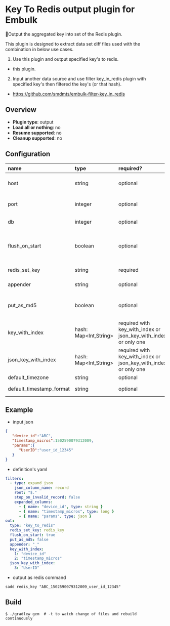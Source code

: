 # Key To Redis output plugin for Embulk

Output the aggregated key into set of the Redis plugin.  

This plugin is designed to extract data set diff files used with the combination in below use cases.

1. Use this plugin and output specified key's to redis.
  - this plugin.
2. Input another data source and use filter key_in_redis plugin with specified key's then filtered the key's (or that hash).  
  - https://github.com/smdmts/embulk-filter-key_in_redis

 
## Overview

* **Plugin type**: output
* **Load all or nothing**: no
* **Resume supported**: no
* **Cleanup supported**: no

## Configuration


| name                                 | type        | required?  | default                  | description            |  
|:-------------------------------------|:------------|:-----------|:-------------------------|:-----------------------|
|  host                                | string      | optional   | "127.0.0.1"              | redis servers host     |
|  port                                | integer     | optional   | "6379"                   | redis servers port     |
|  db                                  | integer     | optional   | "null"                   | redis servers db       |
|  flush_on_start                      | boolean     | optional   | "false"                  | flush on start specified redis servers db |
|  redis_set_key                       | string      | required   |                          | redis of key of set name |
|  appender                            | string      | optional   | "-"                      | multi key of appender  |
|  put_as_md5                          | boolean     | optional   | "false"                  | sadd the value to converted md5 |
|  key_with_index                      | hash: Map<Int,String> | required with key_with_index or json_key_with_index or only one || index with key name |
|  json_key_with_index                 | hash: Map<Int,String> | required with key_with_index or json_key_with_index or only one || json columns's expanded key name |
|  default_timezone                    | string      | optional   | UTC                      | |
|  default_timestamp_format            | string      | optional   | %Y-%m-%d %H:%M:%S.%6N    | |

## Example

- input json
```json
{  
   "device_id":"ABC",
   "timestamp_micros":1502590079312009,
   "params":{  
      "UserID":"user_id_12345"
   }
}
```

- definition's yaml
```yaml
filters:
  - type: expand_json
    json_column_name: record
    root: "$."
    stop_on_invalid_record: false
    expanded_columns:
      - { name: "device_id", type: string }
      - { name: "timestamp_micros", type: long }
      - { name: "params", type: json }
out:
  type: "key_to_redis"
  redis_set_key: redis_key
  flush_on_start: true
  put_as_md5: false
  appender: "_"
  key_with_index: 
    1: "device_id"
    2: "timestamp_micros"
  json_key_with_index:
    3: "UserID" 
```

- output as redis command
```
sadd redis_key "ABC_1502590079312009_user_id_12345"
```

## Build

```
$ ./gradlew gem  # -t to watch change of files and rebuild continuously
```
